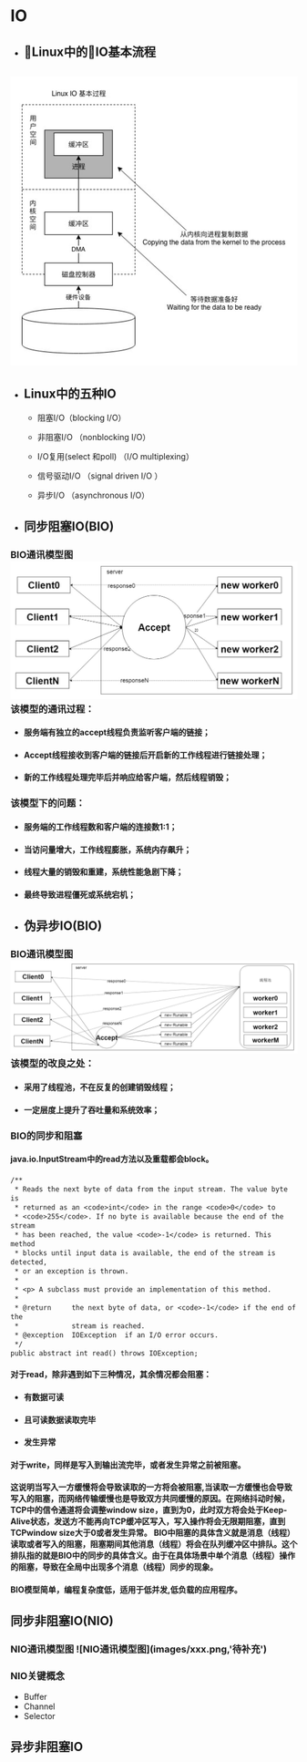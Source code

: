 # IO

* ## Linux中的IO基本流程

## ![](/socket/images/io-in-linux.jpg)

* ## Linux中的五种IO

  * 阻塞I/O（blocking I/O）

  * 非阻塞I/O （nonblocking I/O）

  * I/O复用\(select 和poll\) （I/O multiplexing）

  * 信号驱动I/O （signal driven I/O ）

  * 异步I/O （asynchronous I/O）

* ## 同步阻塞IO\(BIO\)

### BIO通讯模型图 ![BIO通讯模型图](images/bio0.jpg) 该模型的通讯过程：

* #### 服务端有独立的accept线程负责监听客户端的链接；
* #### Accept线程接收到客户端的链接后开启新的工作线程进行链接处理；
* #### 新的工作线程处理完毕后并响应给客户端，然后线程销毁；

### 该模型下的问题：

* #### 服务端的工作线程数和客户端的连接数1:1；
* #### 当访问量增大，工作线程膨胀，系统内存飙升；
* #### 线程大量的销毁和重建，系统性能急剧下降；
* #### 最终导致进程僵死或系统宕机；
* ## 伪异步IO\(BIO\)

### BIO通讯模型图 ![BIO通讯模型图](images/bio1.jpg) 该模型的改良之处：

* #### 采用了线程池，不在反复的创建销毁线程；
* #### 一定层度上提升了吞吐量和系统效率；

### BIO的同步和阻塞

#### java.io.InputStream中的read方法以及重载都会block。

```
/**
 * Reads the next byte of data from the input stream. The value byte is
 * returned as an <code>int</code> in the range <code>0</code> to
 * <code>255</code>. If no byte is available because the end of the stream
 * has been reached, the value <code>-1</code> is returned. This method
 * blocks until input data is available, the end of the stream is detected,
 * or an exception is thrown.
 *
 * <p> A subclass must provide an implementation of this method.
 *
 * @return     the next byte of data, or <code>-1</code> if the end of the
 *             stream is reached.
 * @exception  IOException  if an I/O error occurs.
 */
public abstract int read() throws IOException;
```

#### 对于read，除非遇到如下三种情况，其余情况都会阻塞：

* #### 有数据可读
* #### 且可读数据读取完毕
* #### 发生异常

#### 对于write，同样是写入到输出流完毕，或者发生异常之前被阻塞。

#### 这说明当写入一方缓慢将会导致读取的一方将会被阻塞,当读取一方缓慢也会导致写入的阻塞，而网络传输缓慢也是导致双方共同缓慢的原因。在网络抖动时候，TCP中的信令通道将会调整window size，直到为0，此时双方将会处于Keep-Alive状态，发送方不能再向TCP缓冲区写入，写入操作将会无限期阻塞，直到TCPwindow size大于0或者发生异常。 BIO中阻塞的具体含义就是消息（线程）读取或者写入的阻塞，阻塞期间其他消息（线程）将会在队列缓冲区中排队。这个排队指的就是BIO中的同步的具体含义。由于在具体场景中单个消息（线程）操作的阻塞，导致在全局中出现多个消息（线程）同步的现象。

#### BIO模型简单，编程复杂度低，适用于低并发,低负载的应用程序。

## 同步非阻塞IO\(NIO\)

### NIO通讯模型图 !\[NIO通讯模型图\]\(images/xxx.png,'待补充'\)

### NIO关键概念

* Buffer
* Channel
* Selector

## 异步非阻塞IO



